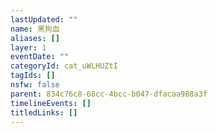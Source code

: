```yaml
---
lastUpdated: ""
name: 黑狗血
aliases: []
layer: 1
eventDate: ""
categoryId: cat_uWLHUZtI
tagIds: []
nsfw: false
parent: 834c76c8-68cc-4bcc-b047-dfacaa988a3f
timelineEvents: []
titledLinks: []
---
```

